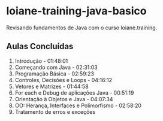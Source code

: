 # loiane-training-java-basico

Revisando fundamentos de Java com o curso loiane.training.

## Aulas Concluídas

1. Introdução - 01:48:01
2. Começando com Java - 02:31:03
3. Programação Básica - 02:59:23
4. Controles, Decisões e Loops - 04:16:12
5. Vetores e Matrizes - 01:44:58
6. For each e Debug de aplicações Java - 00:51:19
7. Orientação à Objetos e Java - 04:07:34
8. OO: Herança, Interfaces e Polimorfismo - 02:58:20
9. Tratamento de erros e exceções

